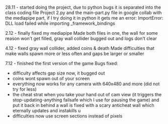 28.11 - started doing the project, 
due to python bugs it is separated into the class coding
file Project 2.py and the main-part.py file in google collab with the mediapipe part, 
if I try doing it in python it gets me an error:
ImportError: DLL load failed while importing _framework_bindings

2.12 - finally fixed my mediapipe
Made both files in one, the wall for some reason won't get filled, gray wall collider bugged out and logs don't clear

4.12 - fixed gray wall collider, added coins & death
Made difficulties that make walls spawn more or less often and gaps be larger or smaller

7.12 - finished the first version of the game
Bugs fixed:
 - difficulty affects gap size now, it bugged out
 - coins wont spawn out of your screen
 - everything now works for any camera with 640x480 and more (did not try for less)
 - the cheat strat when you take your hand out of cam view (it triggers the stop-updating-anything failsafe which I use for pausing the game) and put it back in behind a wall is fixed with a scary anticheat wall which eternally updates and instakills u
 - difficulties now use screen sections instead of pixels
